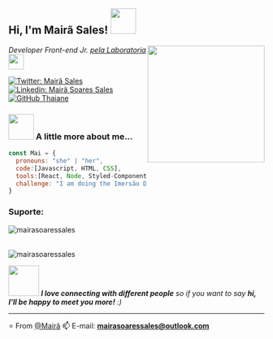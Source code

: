 <h2> Hi, I'm Mairã Sales! <img src="https://media.giphy.com/media/mGcNjsfWAjY5AEZNw6/giphy.gif" width="50"></h2>
<img align='right' src="https://media.giphy.com/media/ieyl9zmCjO4b4t6qoY/giphy.gif" width="230">
<p><em>Developer Front-end Jr. <a href="https://www.laboratoria.la/">pela Laboratoria  </a><img src="https://media.giphy.com/media/fYSnHlufseco8Fh93Z/giphy.gif" width="30"></br>
</em></p>

[![Twitter: Mairã Sales](https://img.shields.io/twitter/follow/MaiSoSales?style=social)](https://twitter.com/MaiSoSales)
[![Linkedin: Mairã Soares Sales](https://img.shields.io/badge/-mairasoaressales-blue?style=flat-square&logo=Linkedin&logoColor=white&link=https://www.linkedin.com/in/mairasoaressales/)](https://www.linkedin.com/in/mairasoaressales)
[![GitHub Thaiane](https://img.shields.io/github/followers/MairaSoaresSales?label=follow&style=social)](https://github.com/MairaSoaresSales)


### <img src="https://media.giphy.com/media/VgCDAzcKvsR6OM0uWg/giphy.gif" width="50"> A little more about me...  

```javascript
const Mai = {
  pronouns: "she" | "her",
  code:[Javascript, HTML, CSS],
  tools:[React, Node, Styled-Components, Material Ui, Firebase],
  challenge: "I am doing the Imersão Dados - ALURA"
}
```

<h3 align = "left"> Suporte: </h3>


<p> <img align = "left" src = "https://github-readme-stats.vercel.app/api/top-langs?username=mairasoaressales&show_icons=true&locale=en&layout=compact" alt = "mairasoaressales" /> </p><br> <br>

<p> <img align = "center" src = "https://github-readme-streak-stats.herokuapp.com/?user=mairasoaressales&" alt = "mairasoaressales" /> </p>

<img src="https://media.giphy.com/media/LnQjpWaON8nhr21vNW/giphy.gif" width="60"> <em><b>I love connecting with different people</b> so if you want to say <b>hi, I'll be happy to meet you more!</b> :)</em>

---

⭐️ From [@Mairã](https://github.com/MairaSoaresSales)
📫 E-mail: **mairasoaressales@outlook.com**


